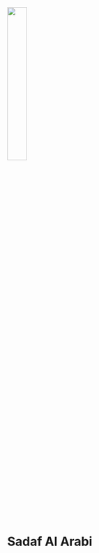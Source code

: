 <html>
<title>Sadaf's CV</title>
<meta charset="UTF-8">
<meta name="viewport" content="width=device-width, initial-scale=1">
<style>

</style>

<body>
<img src="https://media-exp1.licdn.com/dms/image/C4E03AQHNnUVB7EcPBg/profile-displayphoto-shrink_800_800/0/1652988745540?e=1658966400&v=beta&t=C6ZyqKZAdf9ZUa6zB5uFbHgYxfdIU6uDVqXp1ALCnbo" width="30%" height="auto">
<h1>Sadaf Al Arabi</h1>
<p></p>

</body>
</html>
